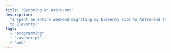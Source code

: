 ```yaml
---
title: "Becoming an Astro-not"
description:
  "I spent an entire weekend migrating my Eleventy site to Astro—and then back
  to Eleventy!"
tags:
  - "programming"
  - "javascript"
  - "web"
---
```

